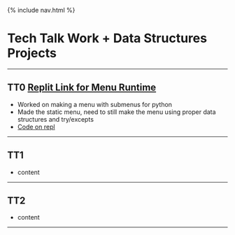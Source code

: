 {% include nav.html %}
# Tech Talk Work + Data Structures Projects
***
## TT0 [Replit Link for Menu Runtime](https://replit.com/@YashShah49/TT0-Menu#main.py)
- Worked on making a menu with submenus for python
- Made the static menu, need to still make the menu using proper data structures and try/excepts
- [Code on repl](https://github.com/AkhilNandhakumar/Akhil-Data-Structures/blob/main/main.py)

***

## TT1
- content

***

## TT2
- content

***
